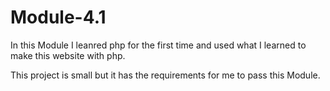 # Module-4.1

In this Module I leanred php for the first time and used what I learned to make this website with php.

This project is small but it has the requirements for me to pass this Module.

